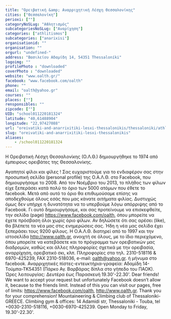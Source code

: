 ```yaml
---
title: "Ορειβατική &amp; Αναρριχητική Λέσχη Θεσσαλονίκης"
cities: ["Θεσσαλονίκη"]
perioxi: [""]
categoryNoSLug: "Αθλητισμός"
subcategoriesNoSLug: ["Αναρίχηση"]
categories: ["athlitismos"]
subcategories: ["anarixisi"]
organisationid: ""
organisation: ""
orgurl: "undefined-"
address: "Βασιλείου Αδαμίδη 14, 54351 Thessaloníki"
logoimg: ""
profilePhoto : "downloaded"
coverPhoto : "downloaded"
website: "www.oalth.gr/"
facebook: "www.facebook.com/oalth"
phone: ""
email: "oalth@yahoo.gr"
courses: ""
places: [""]
rensponsibles: ""
zipcode: [""]
UID: "school011220181324"
latitude: "40,61488904"
longitude: "22,97427088"
url: "oreivatiki-and-anarrixitiki-lesxi-thessalonikis/thessaloniki/athlitismos/anarixisi"
slug: "oreivatiki-and-anarrixitiki-lesxi-thessalonikis"
aliases:
    - /school011220181324
---
```



Η Ορειβατική Λέσχη Θεσσαλονίκης (Ο.Λ.Θ.) δημιουργήθηκε το 1974 από έμπειρους ορειβάτες της Θεσσαλονίκης.

Αγαπητοί φίλοι και φίλες ! Σας ευχαριστούμε για το ενδιαφέρον σας στην προσωπική σελίδα (personal profile) της Ο.Α.Λ.Θ. στο Facebook, που δημιουργήσαμε το 2008. Από τον Νοέμβριο του 2013, το πλήθος των φίλων είχε ξεπεράσει κατά πολύ το όριο των 5000 ατόμων που έθετε το facebook. Μετά από αυτό το όριο θα επιθυμούσαμε επίσης να αποδεχθούμε όλους εσάς που μας κάνατε αιτήματα φιλίας. Δυστυχώς όμως δεν υπήρχε η δυνατότητα να το υπερβούμε λόγω απόρριψης από το Facebook. Γι αυτό δημιουργήσαμε, και σας προτείνουμε να επισκεφθείτε, την σελίδα (page) https://www.facebook.com/oalth, όπου μπορείτε να έχετε πρόσβαση όλοι χωρίς όριο φίλων. Αν δηλώσετε ότι σας αρέσει (like), θα βλέπετε τα νέα μας στις ενημερώσεις σας. Ήδη η νέα μας σελίδα έχει ξεπεράσει τους 9200 φίλους. Η Ο.Α.Λ.Θ. διατηρεί από το 1997 και την ιστοσελίδα http://www.oalth.gr, ανοιχτή σε όλους, με το ίδιο περιεχόμενο, όπου μπορείτε να κατεβάσετε και το πρόγραμμα των ορειβατικών μας διαδρομών, καθώς και άλλες πληροφορίες σχετικά με την ορειβασία, αναρρίχηση, ορειβατικό σκι, κλπ. Πληροφορίες στα τηλ. 2310-518116 &amp; 6970-425239, FAX 2310-518036, e-mail: oalth@yahoo.gr. ή μήνυμα στο facebook. Αναρριχητικές πίστες-εντευκτήρια-γραφεία: Αδαμίδη 14-Τούμπα-ΤΚ54351 (Πάρκο Αγ. Βαρβάρας δίπλα στο γήπεδο του ΠΑΟΚ). Ώρες λειτουργίας: Δευτέρα έως Παρασκευή 19.30&#39;-22.30&#39;. Dear friends! We want to accept your request but unfortunately Facebook doesn’t allow it, because to the friends limit. Instead of this you can visit our pages, free of limits: https://www.facebook.com/oalth, http://www.oalth.gr. Thank you for your comprehension! Mountaineering &amp; Climbing club of Thessaloniki-GREECE. Climbing gym &amp; offices: 14 Adamidi str, Thessaloniki - Touba, tel +0030-2310-518116, +0030-6970-425239. Open Monday to Friday, 19.30&#39;-22.30&#39;.